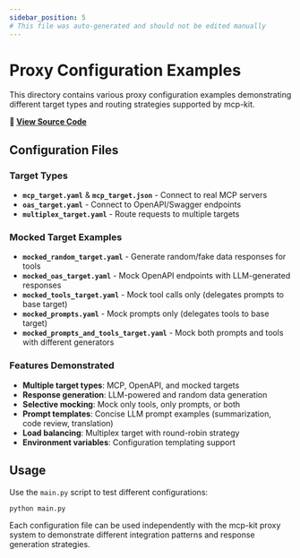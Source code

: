 ```yaml
---
sidebar_position: 5
# This file was auto-generated and should not be edited manually
---
```


# Proxy Configuration Examples

This directory contains various proxy configuration examples demonstrating different target types and routing strategies supported by mcp-kit.

**📂 [View Source Code](https://github.com/agentiqs/mcp-kit-python/tree/c055a091e5b08a5731d5e0e27afb013cc2ad4b3b/examples/proxy_configs)**

## Configuration Files

### Target Types

- **`mcp_target.yaml`** & **`mcp_target.json`** - Connect to real MCP servers
- **`oas_target.yaml`** - Connect to OpenAPI/Swagger endpoints
- **`multiplex_target.yaml`** - Route requests to multiple targets

### Mocked Target Examples

- **`mocked_random_target.yaml`** - Generate random/fake data responses for tools
- **`mocked_oas_target.yaml`** - Mock OpenAPI endpoints with LLM-generated responses
- **`mocked_tools_target.yaml`** - Mock tool calls only (delegates prompts to base target)
- **`mocked_prompts.yaml`** - Mock prompts only (delegates tools to base target)
- **`mocked_prompts_and_tools_target.yaml`** - Mock both prompts and tools with different generators

### Features Demonstrated

- **Multiple target types**: MCP, OpenAPI, and mocked targets
- **Response generation**: LLM-powered and random data generation
- **Selective mocking**: Mock only tools, only prompts, or both
- **Prompt templates**: Concise LLM prompt examples (summarization, code review, translation)
- **Load balancing**: Multiplex target with round-robin strategy
- **Environment variables**: Configuration templating support

## Usage

Use the `main.py` script to test different configurations:

```bash
python main.py
```

Each configuration file can be used independently with the mcp-kit proxy system to demonstrate different integration patterns and response generation strategies.